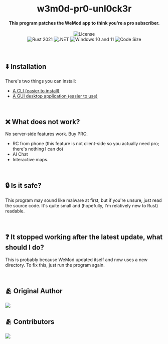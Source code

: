 <div align="center">
  <h1>w3m0d-pr0-unl0ck3r</h1>
  <h4>This program patches the WeMod app to think you're a pro subscriber.</h4>
  <!-- <img src="https://img.shields.io/github/v/release/delabarra/w3m0d-pr0-unl0ck3r.svg" alt="Latest version">
  <img src="https://img.shields.io/github/downloads/delabarra/w3m0d-pr0-unl0ck3r/total?label=GitHub%20Downloads" alt="Downloads on GitHub"> -->
  <img src="https://img.shields.io/crates/l/w3m0d-pr0-unl0ck3r?color=green" alt="License"><br/>
  <img src="https://img.shields.io/badge/rust-2021-orange?logo=rust" alt="Rust 2021">
  <img src="https://img.shields.io/badge/.NET-512BD4?logo=dotnet" alt=".NET">
  <img src="https://img.shields.io/badge/Windows-10+11-0078D4?logo=windows-11" alt="Windows 10 and 11">
  <img src="https://img.shields.io/github/languages/code-size/delabarra/w3m0d-pr0-unl0ck3r?color=yellow" alt="Code Size"><br/><br/>
  <!-- <img width="256" src="https://user-images.githubusercontent.com/110846042/204567385-4df3007c-7a63-40fd-9feb-f9f36aa43030.png" alt="WeMod Pro Unlocker Logo"> -->
</div>

<br/>

## ⬇️ Installation
There's two things you can install:
- [A CLI (easier to install)](cli/README.md)
- [A GUI desktop application (easier to use)](gui/README.md)

<br/>

## ❌ What does not work?
No server-side features work. Buy PRO.
- RC from phone (this feature is not client-side so you actually need pro; there's nothing I can do)
- AI Chat
- Interactive maps.

<br/>

## 🔒 Is it safe?
This program may sound like malware at first, but if you're unsure, just read the source code. It's quite small and (hopefully, I'm relatively new to Rust) readable.

<br/>

## ❓ It stopped working after the latest update, what should I do?
This is probably because WeMod updated itself and now uses a new directory. To fix this, just run the program again.


<br/>

## 🫂 Original Author
<a href="https://github.com/delabarra/w3m0d-pr0-unl0ck3r/graphs/contributors">
  <img src="https://github.com/bennett-sh.png" />
</a>

## 🫂 Contributors
<a href="https://github.com/delabarra/w3m0d-pr0-unl0ck3r/graphs/contributors">
  <img src="https://contrib.rocks/image?repo=delabarra/w3m0d-pr0-unl0ck3r" />
</a>
